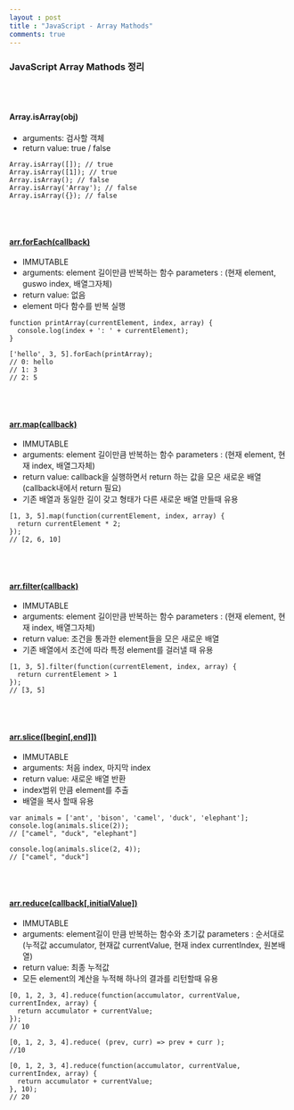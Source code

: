 ```yaml
---
layout : post
title : "JavaScript - Array Mathods"
comments: true
---
```




### JavaScript Array Mathods 정리
<br/>
<br/>
  
#### Array.isArray(obj)
- arguments: 검사할 객체
- return value: true / false
```
Array.isArray([]); // true
Array.isArray([1]); // true
Array.isArray(); // false
Array.isArray('Array'); // false
Array.isArray({}); // false
```
<br/>
<br/>
  
  
#### [arr.forEach(callback)](https://developer.mozilla.org/ko/docs/Web/JavaScript/Reference/Global_Objects/Array/forEach)
- IMMUTABLE
- arguments: element 길이만큼 반복하는 함수
  parameters : (현재 element, guswo index, 배열그자체)
- return value: 없음
- element 마다 함수를 반복 실행

```
function printArray(currentElement, index, array) {
  console.log(index + ': ' + currentElement);
}

['hello', 3, 5].forEach(printArray);
// 0: hello
// 1: 3
// 2: 5
```
<br/>
<br/>
  
#### [arr.map(callback)](https://developer.mozilla.org/ko/docs/Web/JavaScript/Reference/Global_Objects/Array/map)
- IMMUTABLE
- arguments: element 길이만큼 반복하는 함수
  parameters : (현재 element, 현재 index, 배열그자체)
- return value: callback을 실행하면서 return 하는 값을 모은 새로운 배열 (callback내에서 return 필요)
- 기존 배열과 동일한 길이 갖고 형태가 다른 새로운 배열 만들때 유용

```
[1, 3, 5].map(function(currentElement, index, array) {
  return currentElement * 2;
});
// [2, 6, 10]
```
<br/>
<br/>
  
#### [arr.filter(callback)](https://developer.mozilla.org/ko/docs/Web/JavaScript/Reference/Global_Objects/Array/filter)
- IMMUTABLE
- arguments: element 길이만큼 반복하는 함수
  parameters : (현재 element, 현재 index, 배열그자체)
- return value: 조건을 통과한 element들을 모은 새로운 배열
- 기존 배열에서 조건에 따라 특정 element를 걸러낼 때 유용

```
[1, 3, 5].filter(function(currentElement, index, array) {
  return currentElement > 1
});
// [3, 5]
```
<br/>
<br/>
  
#### [arr.slice([begin[,end]])](https://developer.mozilla.org/ko/docs/Web/JavaScript/Reference/Global_Objects/Array/slice)
- IMMUTABLE
- arguments: 처음 index, 마지막 index
- return value: 새로운 배열 반환
- index범위 만큼 element를 추출
- 배열을 복사 할때 유용

```
var animals = ['ant', 'bison', 'camel', 'duck', 'elephant'];
console.log(animals.slice(2));
// ["camel", "duck", "elephant"]

console.log(animals.slice(2, 4));
// ["camel", "duck"]
```
<br/>
<br/>
  
#### [arr.reduce(callback[,initialValue])](https://developer.mozilla.org/ko/docs/Web/JavaScript/Reference/Global_Objects/Array/Reduce)
- IMMUTABLE
- arguments: element길이 만큼 반복하는 함수와 초기값
  parameters : 순서대로 (누적값 accumulator, 현재값 currentValue, 현재 index currentIndex, 원본배열)
- return value: 최종 누적값
- 모든 element의 계산을 누적해 하나의 결과를 리턴할때 유용

```
[0, 1, 2, 3, 4].reduce(function(accumulator, currentValue, currentIndex, array) {
  return accumulator + currentValue;
});
// 10

[0, 1, 2, 3, 4].reduce( (prev, curr) => prev + curr );
//10

[0, 1, 2, 3, 4].reduce(function(accumulator, currentValue, currentIndex, array) {
  return accumulator + currentValue;
}, 10);
// 20
```